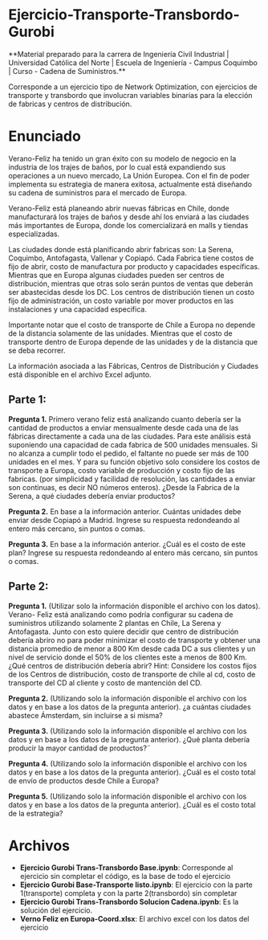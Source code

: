 # Ejercicio-Transporte-Transbordo-Gurobi
<div class="alert alert-info"> </h4> **Material preparado para la carrera de Ingeniería Civil Industrial | Universidad Católica del Norte | Escuela de Ingeniería - Campus Coquimbo | Curso - Cadena de Suministros.**
</h4> </div>

Corresponde a un ejercicio tipo de Network Optimization, con ejercicios de transporte y transbordo que involucran variables binarias para la elección de fabricas y centros de distribución.

# Enunciado

Verano-Feliz ha tenido un gran éxito con su modelo de negocio en la industria de los trajes de baños, por lo cual está expandiendo sus operaciones a un nuevo mercado, La Unión Europea. Con el fin de poder implementa su estrategia de manera exitosa, actualmente está diseñando su cadena de suministros para el mercado de Europa.

Verano-Feliz está planeando abrir nuevas fábricas en Chile, donde manufacturará los trajes de baños y desde ahí los enviará a las ciudades más importantes de Europa, donde los comercializará en malls y tiendas especializadas.

Las ciudades donde está planificando abrir fabricas son: La Serena, Coquimbo, Antofagasta, Vallenar y Copiapó. Cada Fabrica tiene costos de fijo de abrir, costo de manufactura por producto y capacidades específicas.
Mientras que en Europa algunas ciudades pueden ser centros de distribución, mientras que otras solo serán puntos de ventas que deberán ser abastecidas desde los DC. Los centros de distribución tienen un costo fijo de administración, un costo variable por mover productos en las instalaciones y una capacidad especifica.

Importante notar que el costo de transporte de Chile a Europa no depende de la distancia solamente de las unidades. Mientras que el costo de transporte dentro de Europa depende de las unidades y de la distancia que se deba recorrer.

La información asociada a las Fábricas, Centros de Distribución y Ciudades está disponible en el archivo Excel adjunto.


## **Parte 1:**

**Pregunta 1.** Primero verano feliz está analizando cuanto debería ser la cantidad de productos a
enviar mensualmente desde cada una de las fábricas directamente a cada una de las ciudades. Para
este análisis está suponiendo una capacidad de cada fabrica de 500 unidades mensuales. Si no
alcanza a cumplir todo el pedido, el faltante no puede ser más de 100 unidades en el mes. Y para su
función objetivo solo considere los costos de transporte a Europa, costo variable de producción y
costo fijo de las fabricas.
(por simplicidad y facilidad de resolución, las cantidades a enviar son continuas, es decir NO
números enteros).
¿Desde la Fabrica de la Serena, a qué ciudades debería enviar productos?

**Pregunta 2.** En base a la información anterior. Cuántas unidades debe enviar desde Copiapó a
Madrid. Ingrese su respuesta redondeando al entero más cercano, sin puntos o comas.

**Pregunta 3.** En base a la información anterior. ¿Cuál es el costo de este plan? Ingrese su respuesta
redondeando al entero más cercano, sin puntos o comas.

## **Parte 2:**
**Pregunta 1.** (Utilizar solo la información disponible el archivo con los datos). Verano- Feliz está
analizando como podría configurar su cadena de suministros utilizando solamente 2 plantas en
Chile, La Serena y Antofagasta. Junto con esto quiere decidir que centro de distribución debería abriro no para poder minimizar el costo de transporte y obtener una distancia promedio de menor a 800
Km desde cada DC a sus clientes y un nivel de servicio donde el 50% de los clientes este a menos de
800 Km. ¿Qué centros de distribución debería abrir?
Hint: Considere los costos fijos de los Centros de distribución, costo de transporte de chile al cd,
costo de transporte del CD al cliente y costo de mantención del CD.

**Pregunta 2.** (Utilizando solo la información disponible el archivo con los datos y en base a los datos
de la pregunta anterior). ¿a cuántas ciudades abastece Ámsterdam, sin incluirse a si misma?

**Pregunta 3.** (Utilizando solo la información disponible el archivo con los datos y en base a los datos
de la pregunta anterior). ¿Qué planta debería producir la mayor cantidad de productos?¨

**Pregunta 4.** (Utilizando solo la información disponible el archivo con los datos y en base a los datos
de la pregunta anterior). ¿Cuál es el costo total de envío de productos desde Chile a Europa?

**Pregunta 5.** (Utilizando solo la información disponible el archivo con los datos y en base a los datos
de la pregunta anterior). ¿Cuál es el costo total de la estrategia?


# Archivos

* **Ejercicio Gurobi Trans-Transbordo Base.ipynb**: Corresponde al ejercicio sin completar el código, es la base de todo el ejercicio
* **Ejercicio Gurobi Base-Transporte listo.ipynb**: El ejercicio con la parte 1(transporte) completa y con la parte 2(transbordo) sin completar
* **Ejercicio Gurobi Trans-Transbordo Solucion Cadena.ipynb**: Es la solución del ejercicio.
* **Verno Feliz en Europa-Coord.xlsx**: El archivo excel con los datos del ejercicio
